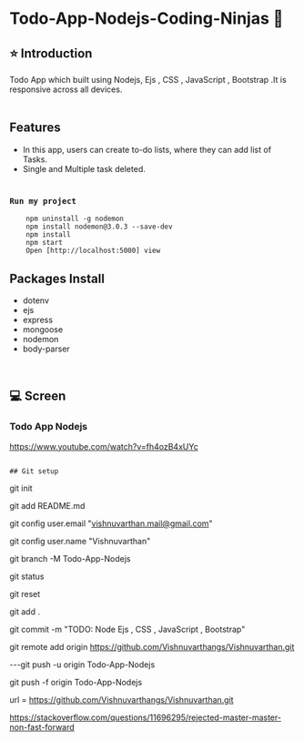 # Todo-App-Nodejs-Coding-Ninjas 🚀

## ⭐ Introduction

Todo App which built using Nodejs, Ejs , CSS , JavaScript , Bootstrap .It is responsive across all devices.
<br/>
<br/>

## Features

- In this app, users can create to-do lists, where they can add list of Tasks.
- Single and Multiple task deleted.
  <br/>
  <br/>

### `Run my project`

```shell
	npm uninstall -g nodemon
	npm install nodemon@3.0.3 --save-dev
    npm install
    npm start
    Open [http://localhost:5000] view
```

## Packages Install

- dotenv<br/>
- ejs<br/>
- express<br/>
- mongoose<br/>
- nodemon<br/>
- body-parser<br/>

<br/>

## 💻 Screen

### Todo App Nodejs

https://www.youtube.com/watch?v=fh4ozB4xUYc

```

## Git setup

```

git init

git add README.md

git config user.email "vishnuvarthan.mail@gmail.com"

git config user.name "Vishnuvarthan"

git branch -M Todo-App-Nodejs

git status

git reset

git add .

git commit -m "TODO: Node Ejs , CSS , JavaScript , Bootstrap"

git remote add origin https://github.com/Vishnuvarthangs/Vishnuvarthan.git

---git push -u origin Todo-App-Nodejs

git push -f origin Todo-App-Nodejs

url = https://github.com/Vishnuvarthangs/Vishnuvarthan.git

https://stackoverflow.com/questions/11696295/rejected-master-master-non-fast-forward
